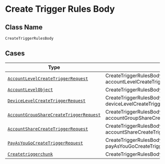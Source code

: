 
# Create Trigger Rules Body

## Class Name

`CreateTriggerRulesBody`

## Cases

| Type | Factory Method |
|  --- | --- |
| [`AccountLevelCreateTriggerRequest`](../../../doc/models/account-level-create-trigger-request.md) | CreateTriggerRulesBody.FromAccountLevelCreateTriggerRequest(AccountLevelCreateTriggerRequest accountLevelCreateTriggerRequest) |
| [`AccountLevelObject`](../../../doc/models/account-level-object.md) | CreateTriggerRulesBody.FromAccountLevelObject(AccountLevelObject accountLevelObject) |
| [`DeviceLevelCreateTriggerRequest`](../../../doc/models/device-level-create-trigger-request.md) | CreateTriggerRulesBody.FromDeviceLevelCreateTriggerRequest(DeviceLevelCreateTriggerRequest deviceLevelCreateTriggerRequest) |
| [`AccountGroupShareCreateTriggerRequest`](../../../doc/models/account-group-share-create-trigger-request.md) | CreateTriggerRulesBody.FromAccountGroupShareCreateTriggerRequest(AccountGroupShareCreateTriggerRequest accountGroupShareCreateTriggerRequest) |
| [`AccountShareCreateTriggerRequest`](../../../doc/models/account-share-create-trigger-request.md) | CreateTriggerRulesBody.FromAccountShareCreateTriggerRequest(AccountShareCreateTriggerRequest accountShareCreateTriggerRequest) |
| [`PayAsYouGoCreateTriggerRequest`](../../../doc/models/pay-as-you-go-create-trigger-request.md) | CreateTriggerRulesBody.FromPayAsYouGoCreateTriggerRequest(PayAsYouGoCreateTriggerRequest payAsYouGoCreateTriggerRequest) |
| [`Createtriggerchunk`](../../../doc/models/createtriggerchunk.md) | CreateTriggerRulesBody.FromCreatetriggerchunk(Createtriggerchunk createtriggerchunk) |


